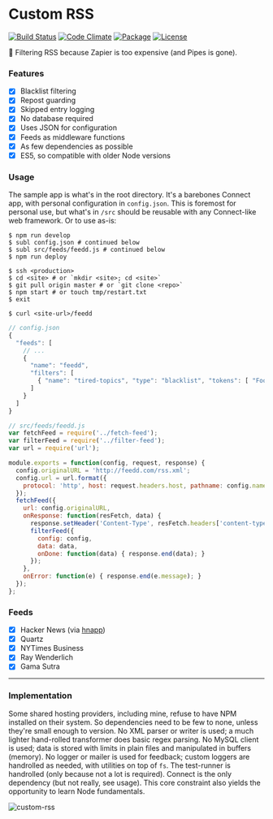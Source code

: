 # Custom RSS

[![Build Status](https://travis-ci.org/hlfcoding/custom-rss.svg?branch=master)](https://travis-ci.org/hlfcoding/custom-rss)
[![Code Climate](https://codeclimate.com/github/hlfcoding/custom-rss/badges/gpa.svg)](https://codeclimate.com/github/hlfcoding/custom-rss)
[![Package](https://img.shields.io/npm/v/custom-rss.svg?style=flat)](https://www.npmjs.com/package/custom-rss)
[![License](https://img.shields.io/npm/l/custom-rss.svg?style=flat)](https://github.com/hlfcoding/custom-rss/blob/master/LICENSE)

:satellite: Filtering RSS because Zapier is too expensive (and Pipes is gone).

### Features

- [x] Blacklist filtering
- [x] Repost guarding
- [x] Skipped entry logging
- [x] No database required
- [x] Uses JSON for configuration
- [x] Feeds as middleware functions
- [x] As few dependencies as possible
- [x] ES5, so compatible with older Node versions

### Usage

The sample app is what's in the root directory. It's a barebones Connect app, with personal configuration in `config.json`. This is foremost for personal use, but what's in `/src` should be reusable with any Connect-like web framework. Or to use as-is:

```shell
$ npm run develop
$ subl config.json # continued below
$ subl src/feeds/feedd.js # continued below
$ npm run deploy

$ ssh <production>
$ cd <site> # or `mkdir <site>; cd <site>`
$ git pull origin master # or `git clone <repo>`
$ npm start # or touch tmp/restart.txt
$ exit

$ curl <site-url>/feedd
```

```js
// config.json
{
  "feeds": [
    // ...
    {
      "name": "feedd",
      "filters": [
        { "name": "tired-topics", "type": "blacklist", "tokens": [ "Foo", "Bar", "Baz" ] }
      ]
    }
  ]
}

// src/feeds/feedd.js
var fetchFeed = require('../fetch-feed');
var filterFeed = require('../filter-feed');
var url = require('url');

module.exports = function(config, request, response) {
  config.originalURL = 'http://feedd.com/rss.xml';
  config.url = url.format({
    protocol: 'http', host: request.headers.host, pathname: config.name
  });
  fetchFeed({
    url: config.originalURL,
    onResponse: function(resFetch, data) {
      response.setHeader('Content-Type', resFetch.headers['content-type']);
      filterFeed({
        config: config,
        data: data,
        onDone: function(data) { response.end(data); }
      });
    },
    onError: function(e) { response.end(e.message); }
  });
};
```

### Feeds

- [x] Hacker News (via [hnapp](http://hnapp.com))
- [x] Quartz
- [x] NYTimes Business
- [x] Ray Wenderlich
- [x] Gama Sutra

---

### Implementation

Some shared hosting providers, including mine, refuse to have NPM installed on their system. So dependencies need to be few to none, unless they're small enough to version. No XML parser or writer is used; a much lighter hand-rolled transformer does basic regex parsing. No MySQL client is used; data is stored with limits in plain files and manipulated in buffers (memory). No logger or mailer is used for feedback; custom loggers are handrolled as needed, with utilities on top of `fs`. The test-runner is handrolled (only because not a lot is required). Connect is the only dependency (but not really, see usage). This core constraint also yields the opportunity to learn Node fundamentals.

![custom-rss](https://cloud.githubusercontent.com/assets/100884/13690283/08d7c958-e6e4-11e5-9a83-dacfb7dc7d2f.png)
